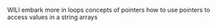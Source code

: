 WILl embark more in loops
concepts of pointers
how to use pointers to access values in a string
arrays
